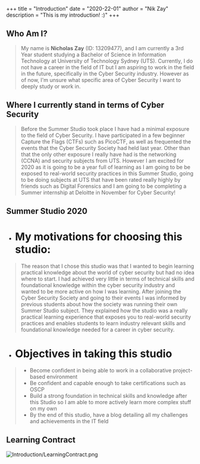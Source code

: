 +++
title = "Introduction"
date = "2020-22-01"
author = "Nik Zay"
description = "This is my introduction! :)"
+++

## Who Am I?

> My name is **Nicholas Zay** (ID: 13209477), and I am currently a 3rd Year student studying a Bachelor of Science in Information Technology at University of Technology Sydney (UTS).
Currently, I do not have a career in the field of IT but I am aspiring to work in the field in the future, specifically in the Cyber Security industry. However as of now, I'm unsure what specific
area of Cyber Security I want to deeply study or work in.

## Where I currently stand in terms of Cyber Security

> Before the Summer Studio took place I have had a minimal exposure to the field of Cyber Security. I have participated in a few beginner Capture the Flags (CTFs) such as PicoCTF, as well as frequented
the events that the Cyber Security Society had held last year. Other than that the only other exposure I really have had is the networking (CCNA) and security subjects from UTS. However I am excited
for 2020 as it is going to be a year full of learning as I am going to be be exposed to real-world security practices in this Summer Studio, going to be doing subjects at UTS that have been rated
really highly by friends such as Digital Forensics and I am going to be completing a Summer internship at Deloitte in November for Cyber Security!  

## Summer Studio 2020
+ # My motivations for choosing this studio:
> The reason that I chose this studio was that I wanted to begin learning practical knowledge about the world of cyber security but had no idea where to start.
 I had achieved very little in terms of technical skills and foundational knowledge within the cyber security industry and wanted to be more active on how I was learning.
 After joining the Cyber Security Society and going to their events I was informed by previous students about how the society was running their own Summer Studio subject.
 They explained how the studio was a really practical learning experience that exposes you to real-world security practices and enables students to learn industry relevant skills and
 foundational knowledge needed for a career in cyber security. 

+ # Objectives in taking this studio
> + Become confident in being able to work in a collaborative project-based environment
> + Be confident and capable enough to take certifications such as OSCP
> + Build a strong foundation in technical skills and knowledge after this Studio so I am able to more actively learn more complex stuff on my own
> + By the end of this studio, have a blog detailing all my challenges and achievements in the IT field


## Learning Contract
![Introduction/LearningContract.png](/images/LearningContract.png)